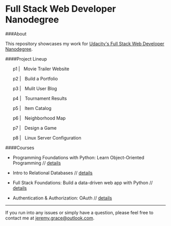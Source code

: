 Full Stack Web Developer Nanodegree
====

###About

This repository showcases my work for [Udacity's Full Stack Web Developer Nanodegree](http://www.udacity.com/course/full-stack-web-developer-nanodegree--nd004).

####Project Lineup

&nbsp;&nbsp;&nbsp;&nbsp;&nbsp; p1   |    &nbsp;&nbsp;Movie Trailer Website

&nbsp;&nbsp;&nbsp;&nbsp;&nbsp; p2   |    &nbsp;&nbsp;Build a Portfolio

&nbsp;&nbsp;&nbsp;&nbsp;&nbsp; p3   |    &nbsp;&nbsp;Mulit User Blog

&nbsp;&nbsp;&nbsp;&nbsp;&nbsp; p4   |    &nbsp;&nbsp;Tournament Results

&nbsp;&nbsp;&nbsp;&nbsp;&nbsp; p5   |    &nbsp;&nbsp;Item Catalog

&nbsp;&nbsp;&nbsp;&nbsp;&nbsp; p6   |    &nbsp;&nbsp;Neighborhood Map

&nbsp;&nbsp;&nbsp;&nbsp;&nbsp; p7   |    &nbsp;&nbsp;Design a Game

&nbsp;&nbsp;&nbsp;&nbsp;&nbsp; p8   |    &nbsp;&nbsp;Linux Server Configuration


####Courses

- Programming Foundations with Python: Learn Object-Oriented Programming //
[details](http://www.udacity.com/course/programming-foundations-with-python--ud036)

- Intro to Relational Databases //
[details](http://www.udacity.com/course/intro-to-relational-databases--ud197)

- Full Stack Foundations: Build a data-driven web app with Python // 
[details](http://www.udacity.com/course/full-stack-foundations--ud088)

- Authentication & Authorization: OAuth //
[details](http://www.udacity.com/course/authentication-authorization-oauth--ud330)




---

If you run into any issues or simply have a question, please feel free to contact me at jeremy.grace@outlook.com. 




